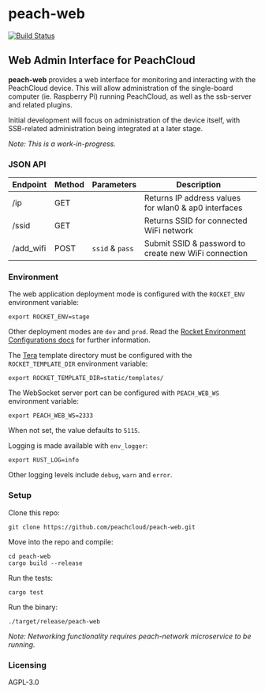 # peach-web

[![Build Status](https://travis-ci.com/peachcloud/peach-web.svg?branch=master)](https://travis-ci.com/peachcloud/peach-web)

## Web Admin Interface for PeachCloud

**peach-web** provides a web interface for monitoring and interacting with the PeachCloud device. This will allow administration of the single-board computer (ie. Raspberry Pi) running PeachCloud, as well as the ssb-server and related plugins.

Initial development will focus on administration of the device itself, with SSB-related administration being integrated at a later stage.

_Note: This is a work-in-progress._

### JSON API

| Endpoint | Method | Parameters | Description |
| --- | --- | --- | --- |
| /ip | GET | | Returns IP address values for wlan0 & ap0 interfaces |
| /ssid | GET | | Returns SSID for connected WiFi network |
| /add_wifi | POST | `ssid` & `pass` | Submit SSID & password to create new WiFi connection |

### Environment

The web application deployment mode is configured with the `ROCKET_ENV` environment variable:

`export ROCKET_ENV=stage`

Other deployment modes are `dev` and `prod`. Read the [Rocket Environment Configurations docs](https://rocket.rs/v0.4/guide/configuration/#environment) for further information.

The [Tera](https://tera.netlify.com/) template directory must be configured with the `ROCKET_TEMPLATE_DIR` environment variable:

`export ROCKET_TEMPLATE_DIR=static/templates/`

The WebSocket server port can be configured with `PEACH_WEB_WS` environment variable:

`export PEACH_WEB_WS=2333`

When not set, the value defaults to `5115`.

Logging is made available with `env_logger`:

`export RUST_LOG=info`

Other logging levels include `debug`, `warn` and `error`.

### Setup

Clone this repo:

`git clone https://github.com/peachcloud/peach-web.git`

Move into the repo and compile:

`cd peach-web`  
`cargo build --release`

Run the tests:

`cargo test`

Run the binary:

`./target/release/peach-web`

_Note: Networking functionality requires peach-network microservice to be running._

### Licensing

AGPL-3.0
